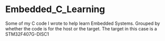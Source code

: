 # Embedded_C_Learning
Some of my C code I wrote to help learn Embedded Systems. Grouped by whether the code is for the host or the target. The target in this case is a STM32F407G-DISC1
